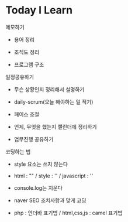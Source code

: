 # Today I Learn

메모하기
- 용어 정리

- 조직도 정리

- 프로그램 구조


일정공유하기
- 무슨 상황인지 정리해서 설명하기

- daily-scrum(오늘 해야하는 일 적기)

- 페이스 조절

- 언제, 무엇을 했는지 캘린더에 정리하기

- 업무진행 공유하기


코딩하는 법
- style 요소는 쓰지 않는다

- html : "" / style : '' / javascript : ''

- console.log는 지운다

- naver SEO 조치사항과 맞게 코딩

- php : 언더바 표기법 / html,css,js : camel 표기법

